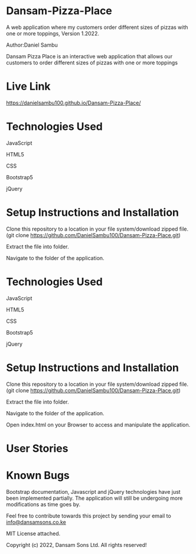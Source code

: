 # Dansam-Pizza-Place
A web application where my customers order different sizes of pizzas with one or more toppings, Version 1.2022.

Author:Daniel Sambu

Dansam Pizza Place is an interactive web application that allows our customers to order different sizes of pizzas with one or more toppings
# Live Link
https://danielsambu100.github.io/Dansam-Pizza-Place/
# Technologies Used
JavaScript

HTML5 

CSS 

Bootstrap5

jQuery

# Setup Instructions and Installation
Clone this repository to a location in your file system/download zipped file.(git clone https://github.com/DanielSambu100/Dansam-Pizza-Place.git)

Extract the file into folder.

Navigate to the folder of the application.

# Technologies Used
JavaScript

HTML5 

CSS 

Bootstrap5

jQuery

# Setup Instructions and Installation
Clone this repository to a location in your file system/download zipped file.(git clone https://github.com/DanielSambu100/Dansam-Pizza-Place.git)

Extract the file into folder.

Navigate to the folder of the application.

Open index.html on your Browser to access and manipulate the application.

# User Stories

# Known Bugs
Bootstrap documentation, Javascript and jQuery technologies have just been implemented partially. The application will still be undergoing more modifications as time goes by.

Feel  free to contribute towards this project by sending your email to info@dansamsons.co.ke

MIT License attached.

Copyright (c) 2022, Dansam Sons Ltd. All rights reserved!

